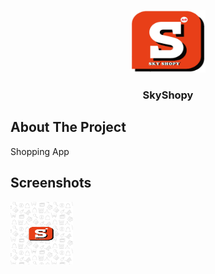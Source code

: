 <p align="center">
  <a href="https://github.com/kratikaagarwal/SkyShop">
    <img src="https://github.com/kratikaagarwal/SkyShopy/blob/main/screenshot/skyshopy.jpg" alt="Logo" width="120" height="100">
  </a>

  <h3 align="center">SkyShopy</h3>

 
## About The Project
Shopping App

## Screenshots

<img src="https://github.com/kratikaagarwal/SkyShopy/blob/main/screenshot/splash_image.jpg" width=100 height=100>
